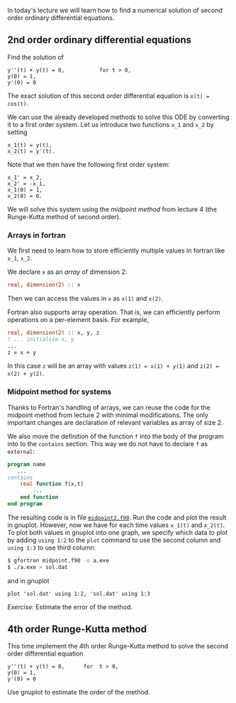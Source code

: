 In today's lecture we will learn how to find a numerical solution of
second order ordinary differential equations.

## 2nd order ordinary differential equations

Find the solution of

```
y''(t) + y(t) = 0,           for t > 0,
y(0) = 1,
y'(0) = 0
```

The exact solution of this second order differential equation is `x(t) =
cos(t)`.

We can use the already developed methods to solve this ODE by converting
it to a first order system. Let us introduce two functions `x_1` and
`x_2` by setting

```
x_1(t) = y(t),
x_2(t) = y'(t).
```

Note that we then have the following first order system:

```
x_1' = x_2,
x_2' = -x_1,
x_1(0) = 1,
x_2(0) = 0.
```

We will solve this system using the _midpoint method_ from lecture 4 (the Runge-Kutta
method of second order).

### Arrays in fortran

We first need to learn how to store efficiently multiple values in
fortran like `x_1`, `x_2`.

We declare `x` as an _array_ of dimension 2:

```fortran
real, dimension(2) :: x
```

Then we can access the values in `x` as `x(1)` and `x(2)`.

Fortran also supports array operation. That is, we can efficiently
perform operations on a per-element basis. For example,

```fortran
real, dimension(2) :: x, y, z
! ... initialize x, y
...
z = x + y
```

In this case `z` will be an array with values `z(1) = x(1) + y(1)` and
`z(2) = x(2) + y(2)`.

### Midpoint method for systems

Thanks to Fortran's handling of arrays, we can reuse the code for the
midpoint method from lecture 2 with minimal modifications. The only
important changes are declaration of relevant variables as array of size
2.

We also move the definition of the function `f` into the body of the
program into to the `contains` section. This way we do not have to
declare `f` as `external`:

```fortran
program name
   ...
contains
    real function f(x,t)
        ...
    end function
end program
```

The resulting code is in file
[`midpoint2.f90`](https://github.com/rekka/intro-fortran-2016/blob/master/lec5/midpoint2.f90). Run the code and plot the
result in gnuplot. However, now we have for each time values `x_1(t)`
and `x_2(t)`. To plot both values in gnuplot into one graph, we specify
which data to plot by adding `using 1:2` to the `plot` command to use
the second column and `using 1:3` to use third column:

```bash
$ gfortran midpoint.f90 -o a.exe
$ ./a.exe > sol.dat
```

and in gnuplot

```gnuplot
plot 'sol.dat' using 1:2, 'sol.dat' using 1:3
```

_Exercise:_ Estimate the error of the method.

## 4th order Runge-Kutta method

This time implement the 4th order Runge-Kutta method to solve the second
order differential equation

```
y''(t) + y(t) = 0,      for  t > 0,
y(0) = 1,
y'(0) = 0
```

Use gnuplot to estimate the order of the method.
